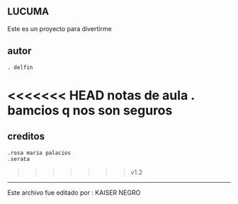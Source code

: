LUCUMA
------
Este es un proyecto para divertirme 


autor 
-----
    . delfin

<<<<<<< HEAD
notas de aula
	. bamcios q nos son seguros
=======
creditos
--------
	.rosa maria palacios
	.serata
>>>>>>> v1.2

*************************
Este archivo fue editado por :
		KAISER NEGRO